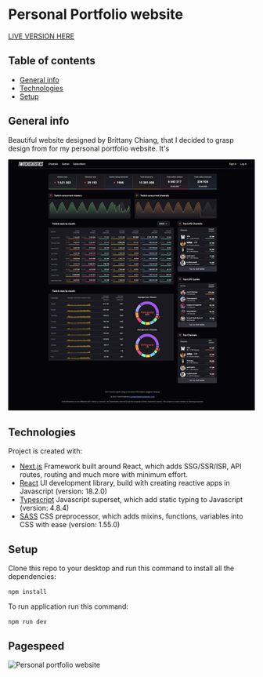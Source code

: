 # Personal Portfolio website

[LIVE VERSION HERE](https://rafalnawojczyk.pl/)

## Table of contents

-   [General info](#general-info)
-   [Technologies](#technologies)
-   [Setup](#setup)

## General info

Beautiful website designed by Brittany Chiang, that I decided to grasp design from for my personal portfolio website. It's 

![Personal portfolio website](https://github.com/rafalnawojczyk/Twitch-Statistics-Project/blob/master/public/twitch-statistics-screenshot.png?raw=true)

## Technologies

Project is created with:

-   [Next.js](https://nextjs.org/docs/getting-started) Framework built around React, which adds SSG/SSR/ISR, API routes, routing and much more with minimum effort.
-   [React](https://reactjs.org/) UI development library, build with creating reactive apps in Javascript (version: 18.2.0)
-   [Typescript](https://reactjs.org/) Javascript superset, which add static typing to Javascript (version: 4.8.4)
-   [SASS](https://sass-lang.com/) CSS preprocessor, which adds mixins, functions, variables into CSS with ease (version: 1.55.0)

## Setup

Clone this repo to your desktop and run this command to install all the dependencies:

```
npm install
```

To run application run this command:

```
npm run dev
```

## Pagespeed
![Personal portfolio website](https://github.com/rafalnawojczyk/Personal-Portfolio-Website/blob/main/public/pagespeed.png?raw=true)
